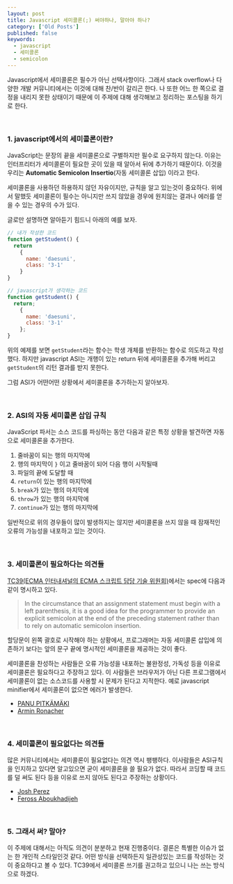 ```yaml
---
layout: post
title: Javascript 세미콜론(;) 써야하나, 말아야 하나?
category: ['Old Posts']
published: false
keywords:
  - javascript
  - 세미콜론
  - semicolon
---
```


Javascript에서 세미콜론은 필수가 아닌 선택사항이다. 그래서 stack overflow나 다양한 개발 커뮤니티에서는 이것에 대해 찬/반이 갈리곤 한다. 나 또한 어느 한 쪽으로 결정을 내리지 못한 상태이기 때문에 이 주제에 대해 생각해보고 정리하는 포스팅을 하기로 한다.

<br/>

### 1. javascript에서의 세미콜론이란?

JavaScript는 문장의 끝을 세미콜론으로 구별하지만 필수로 요구하지 않는다. 이유는 인터프리터가 세미콜론이 필요한 곳이 있을 때 알아서 뒤에 추가하기 때문이다. 이것을 우리는 **Automatic Semicolon Insertio**(자동 세미콜론 삽입) 이라고 한다.

세미콜론을 사용하던 하용하지 않던 자유이지만, 규칙을 알고 있는것이 중요하다. 위에서 말했듯 세미콜론이 필수는 아니지만 쓰지 않았을 경우에 원치않는 결과나 에러를 얻을 수 있는 경우의 수가 있다.

글로만 설명하면 알아듣기 힘드니 아래의 예를 보자.

```javascript
// 내가 작성한 코드
function getStudent() {
  return
    {
      name: 'daesuni',
      class: '3-1'
    }
}

// javascript가 생각하는 코드
function getStudent() {
  return;
    {
      name: 'daesuni',
      class: '3-1'
    };
}
```

위의 예제를 보면 `getStudent`라는 함수는 학생 개체를 반환하는 함수로 의도하고 작성했다. 하지만 javascript ASI는 개행이 있는 return 뒤에 세미콜론을 추가해 버리고 `getStudent`의 리턴 결과를 받지 못한다.

그럼 ASI가 어떤어떤 상황에서 세미콜론을 추가하는지 알아보자.

<br/>

### 2. ASI의 자동 세미콜론 삽입 규칙

JavaScript 파서는 소스 코드를 파싱하는 동안 다음과 같은 특정 상황을 발견하면 자동으로 세미콜론을 추가한다.

1. 줄바꿈이 되는 행의 마지막에
2. 행의 마지막이 `}` 이고 줄바꿈이 되어 다음 행이 시작될때
3. 파일의 끝에 도달할 때
4. `return`이 있는 행의 마지막에
5. `break`가 있는 행의 마지막에
6. `throw`가 있는 행의 마지막에
7. `continue`가 있는 행의 마지막에

일반적으로 위의 경우들이 많이 발생하지는 않지만 세미콜론을 쓰지 않을 때 잠재적인 오류의 가능성을 내포하고 있는 것이다.

<br/>

### 3. 세미콜론이 필요하다는 의견들

<a href="https://github.com/tc39/ecma262">TC39(ECMA 인터내셔널의 ECMA 스크립트 담당 기술 위원회)</a>에서는 spec에 다음과 같이 명시하고 있다.

> In the circumstance that an assignment statement must begin with a left parenthesis, it is a good idea for the programmer to provide an explicit semicolon at the end of the preceding statement rather than to rely on automatic semicolon insertion.

할당문이 왼쪽 괄호로 시작해야 하는 상황에서, 프로그래머는 자동 세미콜론 삽입에 의존하기 보다는 앞의 문구 끝에 명시적인 세미콜론을 제공하는 것이 좋다.

세미콜론을 찬성하는 사람들은 오류 가능성을 내포하는 불완정성, 가독성 등을 이유로 세미콜론은 필요하다고 주장하고 있다. 이 사람들은 브라우저가 아닌 다른 프로그램에서 세미콜론이 없는 소스코드를 사용할 시 문제가 된다고 지적한다. 예로 javascript minifier에서 세미콜론이 없으면 에러가 발생한다.

- <a href="https://bytearcher.com/articles/plea-for-semicolons/">PANU PITKÄMÄKI</a>
- <a href="https://lucumr.pocoo.org/2011/2/6/automatic-semicolon-insertion/">Armin Ronacher</a>

<br/>

### 4. 세미콜론이 필요없다는 의견들

많은 커뮤니티에서는 세미콜론이 필요없다는 의견 역시 팽팽하다. 이사람들은 ASI규칙을 인지하고 있다면  알고있으면 굳이 세미콜론을 쓸 필요가 없다. 따라서 코딩할 때 코드를 덜 써도 된다 등을 이유로 쓰지 않아도 된다고 주장하는 상황이다.

- <a href="https://medium.com/@goatslacker/no-you-dont-need-semicolons-148d936b9cf2">Josh Perez</a>
- <a href="https://feross.org/never-use-semicolons/">Feross Aboukhadijeh</a>

<br/>

### 5. 그래서 써? 말아?

이 주제에 대해서는 아직도 의견이 분분하고 현재 진행중이다. 결론은 특별한 이슈가 없는 한 개인적 스타일인것 같다. 어떤 방식을 선택하든지 일관성있는 코드를 작성하는 것이 중요하다고 볼 수 있다. TC39에서 세미콜론 쓰기를 권고하고 있으니 나는 쓰는 방식으로 하겠다.
